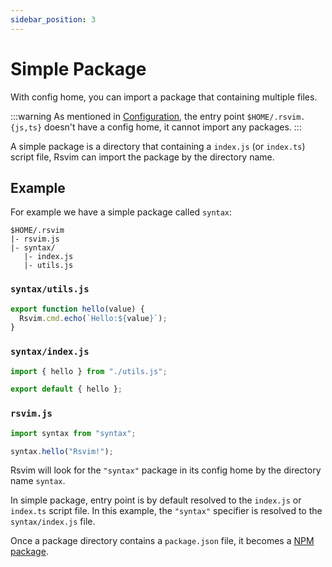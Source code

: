 ```yaml
---
sidebar_position: 3
---
```


# Simple Package

With config home, you can import a package that containing multiple files.

:::warning
As mentioned in [Configuration](./#homersvimjsts), the entry point `$HOME/.rsvim.{js,ts}` doesn't have a config home, it cannot import any packages.
:::

A simple package is a directory that containing a `index.js` (or `index.ts`) script file, Rsvim can import the package by the directory name.

## Example

For example we have a simple package called `syntax`:

```
$HOME/.rsvim
|- rsvim.js
|- syntax/
   |- index.js
   |- utils.js
```

### `syntax/utils.js`

```javascript
export function hello(value) {
  Rsvim.cmd.echo(`Hello:${value}`);
}
```

### `syntax/index.js`

```javascript
import { hello } from "./utils.js";

export default { hello };
```

### `rsvim.js`

```javascript {1}
import syntax from "syntax";

syntax.hello("Rsvim!");
```

Rsvim will look for the `"syntax"` package in its config home by the directory name `syntax`.

In simple package, entry point is by default resolved to the `index.js` or `index.ts` script file. In this example, the `"syntax"` specifier is resolved to the `syntax/index.js` file.

Once a package directory contains a `package.json` file, it becomes a [NPM package](./npm_package.md).
